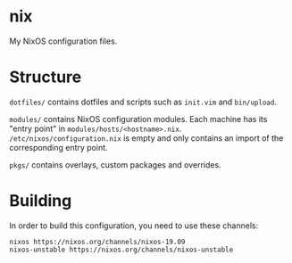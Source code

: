 # nix

My NixOS configuration files.

# Structure

`dotfiles/` contains dotfiles and scripts such as `init.vim` and
`bin/upload`.

`modules/` contains NixOS configuration modules. Each machine has its
"entry point" in `modules/hosts/<hostname>.nix`. `/etc/nixos/configuration.nix`
is empty and only contains an import of the corresponding entry point.

`pkgs/` contains overlays, custom packages and overrides.

# Building

In order to build this configuration, you need to use these channels:

```
nixos https://nixos.org/channels/nixos-19.09
nixos-unstable https://nixos.org/channels/nixos-unstable
```
